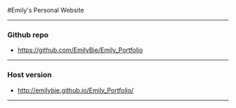#Emily's Personal Website
___________________________________________________________________________________
### Github repo
* https://github.com/EmilyBie/Emily_Portfolio

___________________________________________________________________________________

### Host version

* http://emilybie.github.io/Emily_Portfolio/

___________________________________________________________________________________
